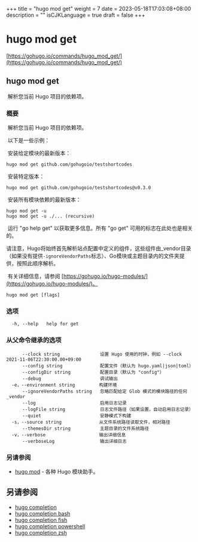 +++
title = "hugo mod get"
weight = 7
date = 2023-05-18T17:03:08+08:00
description = ""
isCJKLanguage = true
draft = false
+++

# hugo mod get

[https://gohugo.io/commands/hugo_mod_get/](https://gohugo.io/commands/hugo_mod_get/)

## hugo mod get 

​	解析您当前 Hugo 项目的依赖项。  

### 概要

​	解析您当前 Hugo 项目的依赖项。  

​	以下是一些示例：  

​	安装给定模块的最新版本：

```
hugo mod get github.com/gohugoio/testshortcodes
```

​	安装特定版本：

```
hugo mod get github.com/gohugoio/testshortcodes@v0.3.0
```

​	安装所有模块依赖的最新版本：

```
hugo mod get -u
hugo mod get -u ./... (recursive)
```

​	运行 "go help get" 以获取更多信息。所有 "go get" 可用的标志在此处也是相关的。  

​	请注意，Hugo将始终首先解析站点配置中定义的组件，这些组件由_vendor目录（如果没有提供`-ignoreVendorPaths`标志）、Go模块或主题目录内的文件夹提供，按照此顺序解析。

​	有关详细信息，请参阅 [https://gohugo.io/hugo-modules/](https://gohugo.io/hugo-modules/)。

```
hugo mod get [flags]
```

### 选项 

```
  -h, --help   help for get
```

### 从父命令继承的选项

```
	  --clock string               设置 Hugo 使用的时钟，例如 --clock 2021-11-06T22:30:00.00+09:00
      --config string              配置文件（默认为 hugo.yaml|json|toml）
      --configDir string           配置目录（默认为 "config"）
      --debug                      调试输出
  -e，--environment string         构建环境
      --ignoreVendorPaths string   忽略匹配给定 Glob 模式的模块路径的任何 _vendor 
      --log                        启用日志记录
      --logFile string             日志文件路径（如果设置，自动启用日志记录）
      --quiet                      安静模式下构建
  -s，--source string              从文件系统路径读取文件，相对路径
      --themesDir string           主题目录的文件系统路径
  -v，--verbose                    输出详细信息
      --verboseLog                 输出详细日志
```

### 另请参阅 

- [hugo mod](https://gohugo.io/commands/hugo_mod/) - 各种 Hugo 模块助手。

## 另请参阅

- [hugo completion](https://gohugo.io/commands/hugo_completion/)
- [hugo completion bash](https://gohugo.io/commands/hugo_completion_bash/)
- [hugo completion fish](https://gohugo.io/commands/hugo_completion_fish/)
- [hugo completion powershell](https://gohugo.io/commands/hugo_completion_powershell/)
- [hugo completion zsh](https://gohugo.io/commands/hugo_completion_zsh/)
